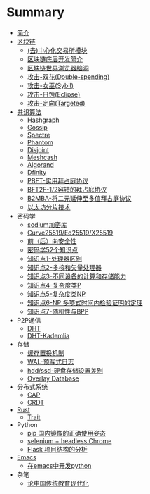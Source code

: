# Summary

* [简介](README.md)
* [区块链](blockchain/README.md)
  * [(去)中心化交易所模块](blockchain/exchanges.md)
  * [区块链底层开发简介](blockchain/blockchain_dev.md)
  * [区块链世界浏览器脑洞](blockchain/blockchain_door.md)
  * [攻击-双花(Double-spending)](blockchain/attack_double_spending.md)
  * [攻击-女巫(Sybil)](blockchain/attack_sybil.md)
  * [攻击-日蚀(Eclipse)](blockchain/attack_eclipse.md)
  * [攻击-定向(Targeted)](blockchain/attack_targeted.md)
* [共识算法](consensus/README.md)
  * [Hashgraph](consensus/hashgraph.md)
  * [Gossip](consensus/gossip.md)
  * [Spectre](consensus/spectre.md)
  * [Phantom](consensus/phantom.md)
  * [Disjoint](consensus/disjoint.md)
  * [Meshcash](consensus/meshcash.md)
  * [Algorand](consensus/algorand.md)
  * [Dfinity](consensus/dfinity.md)
  * [PBFT-实用拜占庭协议](consensus/pbft.md)
  * [BFT2F-1/2容错的拜占庭协议](consensus/bft2f.md)
  * [B2MBA-将二元延伸至多值拜占庭协议](consensus/binary-multivalued-BA.md)
  * [以太坊分片技术](consensus/eth-sharding.md)
* 密码学
  * [sodium加密库](cryptography/sodium.md)
  * [Curve25519/Ed25519/X25519](cryptography/25519.md)
  * [前（后）向安全性](cryptography/forward_backward_secrecy.md)
  * [密码学52个知识点](cryptography/52_things_cryptography.md)
  * [知识点1-处理器区别](cryptography/things_1.md)
  * [知识点2-多核和矢量处理器](cryptography/things_2.md)
  * [知识点3-不同设备的计算和存储能力](cryptography/things_3.md)
  * [知识点4-复杂度类P](cryptography/things_4.md)
  * [知识点5-复杂度类NP](cryptography/things_5.md)
  * [知识点6-NP:多项式时间内检验证明的定理](cryptography/things_6.md)
  * [知识点7-随机性与BPP](cryptography/things_7.md)
* P2P通信
  * [DHT](P2P/dht.md)
  * [DHT-Kademlia](P2P/kademlia.md)
* 存储
  * [缓存置换机制](db/cache_replacement_policies.md)
  * [WAL-预写式日志](db/wal.md)
  * [hdd/ssd-硬盘存储设置差别](db/hdd_ssd.md)
  * [Overlay Database](db/overlaydb.md)
* 分布式系统
  * [CAP](distributed/cap.md)
  * [CRDT](distributed/crdt.md)
* [Rust](rust/README.md)
  * [Trait](rust/trait.md)
* Python
  * [pip 国内镜像的正确使用姿态](python/pip-mirrors.md)
  * [selenium + headless Chrome](python/selenium_chrome.md)
  * [Flask 项目结构的分析](python/flask-dir.md)
* [Emacs](emacs/README.md)
  * [在emacs中开发python](emacs/emacs_love_python.md)
* 杂笔
  * [论中国传统教育现代化](thinking/nowadays-education-of-classic-book-in-china.md)
